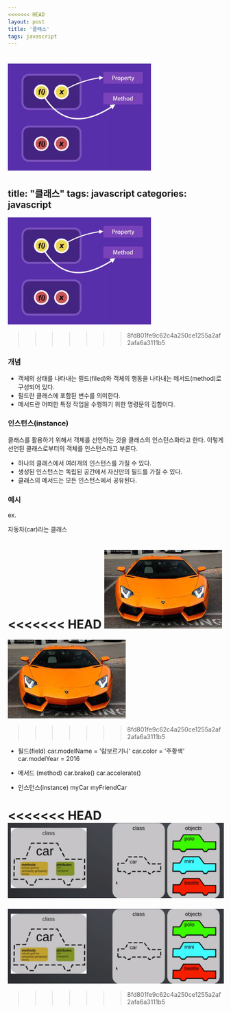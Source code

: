 ```yaml
---
<<<<<<< HEAD
layout: post
title: '클래스'
tags: javascript
---
```


![class](../assets/images/img-oop-02.png)
=======
title: "클래스"
tags: javascript
categories: javascript
---

![class](/assets/images/post/img-oop-02.png)
>>>>>>> 8fd801fe9c62c4a250ce1255a2af2afa6a3111b5

### 개념

- 객체의 상태를 나타내는 필드(filed)와 객체의 행동을 나타내는 메서드(method)로 구성되어 있다.
- 필드란 클래스에 포함된 변수를 의미한다.
- 메서드란 어떠한 특정 작업을 수행하기 위한 명령문의 집합이다.

### 인스턴스(instance)

클래스를 활용하기 위해서 객체를 선언하는 것을 클래스의 인스턴스화라고 한다.
이렇게 선언된 클래스로부터의 객체를 인스턴스라고 부른다.

- 하나의 클래스에서 여러개의 인스턴스를 가질 수 있다.
- 생성된 인스턴스는 독립된 공간에서 자신만의 필드를 가질 수 있다.
- 클래스의 메서드는 모든 인스턴스에서 공유된다.

### 예시

ex.

자동차(car)라는 클래스

<<<<<<< HEAD
![class 예시](../assets/images/img-class.png)
=======
![class 예시](/assets/images/post/img-class.png)
>>>>>>> 8fd801fe9c62c4a250ce1255a2af2afa6a3111b5

- 필드(field)
  car.modelName = '람보르기니'
  car.color = '주황색'
  car.modelYear = 2016

- 메서드 (method)
  car.brake()
  car.accelerate()

- 인스턴스(instance)
  myCar
  myFriendCar

<<<<<<< HEAD
![class 예시](../assets/images/img-class-ex.png)
=======
![class 예시](/assets/images/post/img-class-ex.png)
>>>>>>> 8fd801fe9c62c4a250ce1255a2af2afa6a3111b5
